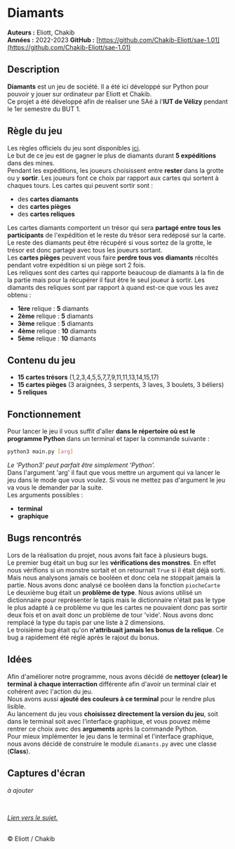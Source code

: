# Diamants

**Auteurs :** Eliott, Chakib  
**Années :** 2022-2023
**GitHub :** [https://github.com/Chakib-Eliott/sae-1.01](https://github.com/Chakib-Eliott/sae-1.01)

## Description

**Diamants** est un jeu de société. Il a été ici développé sur Python pour pouvoir y jouer sur ordinateur par Eliott et Chakib.<br>
Ce projet a été développé afin de réaliser une SAé à l'**IUT de Vélizy** pendant le 1er semestre du BUT 1.

## Règle du jeu

Les règles officiels du jeu sont disponibles [ici](https://iello.fr/wp-content/uploads/2022/07/DIAMANT_regles.pdf).<br>
Le but de ce jeu est de gagner le plus de diamants durant **5 expéditions** dans des mines.<br>
Pendant les expéditions, les joueurs choisissent entre **rester** dans la grotte ou y **sortir**. Les joueurs font ce choix par rapport aux cartes qui sortent à chaques tours. Les cartes qui peuvent sortir sont :
 - des **cartes diamants**
 - des **cartes pièges**
 - des **cartes reliques**

Les cartes diamants comportent un trésor qui sera **partagé entre tous les participants** de l'expédition et le reste du trésor sera redéposé sur la carte. Le reste des diamants peut être récupéré si vous sortez de la grotte, le trésor est donc partagé avec tous les joueurs sortant.<br>
Les **cartes pièges** peuvent vous faire **perdre tous vos diamants** récoltés pendant votre expédition si un piège sort 2 fois.<br>
Les reliques sont des cartes qui rapporte beaucoup de diamants à la fin de la partie mais pour la récupérer il faut être le seul joueur à sortir. Les diamants des reliques sont par rapport à quand est-ce que vous les avez obtenu :
- **1ère** relique : **5** diamants
- **2ème** relique : **5** diamants
- **3ème** relique : **5** diamants
- **4ème** relique : **10** diamants
- **5ème** relique : **10** diamants

## Contenu du jeu

- **15 cartes trésors** (1,2,3,4,5,5,7,7,9,11,11,13,14,15,17)
- **15 cartes pièges** (3 araignées, 3 serpents, 3 laves, 3 boulets, 3 béliers)
- **5 reliques**

## Fonctionnement

Pour lancer le jeu il vous suffit d'aller **dans le répertoire où est le programme Python** dans un terminal et taper la commande suivante :
```bash
python3 main.py [arg]
```
*Le 'Python3' peut parfait être simplement 'Python'.*<br>
Dans l'argument 'arg' il faut que vous mettre un argument qui va lancer le jeu dans le mode que vous voulez. Si vous ne mettez pas d'argument le jeu va vous le demander par la suite.<br>
Les arguments possibles :
 - **terminal**
 - **graphique**

## Bugs rencontrés

Lors de la réalisation du projet, nous avons fait face à plusieurs bugs.<br>
Le premier bug était un bug sur les **vérifications des monstres**. En effet nous vérifions si un monstre sortait et on retournait `True` si il était déjà sorti. Mais nous analysons jamais ce booléen et donc cela ne stoppait jamais la partie. Nous avons donc analysé ce booléen dans la fonction `piocheCarte`<br>
Le deuxième bug était un **problème de type**. Nous avions utilisé un dictionnaire pour représenter le tapis mais le dictionnaire n'était pas le type le plus adapté à ce problème vu que les cartes ne pouvaient donc pas sortir deux fois et on avait donc un problème de tour 'vide'. Nous avons donc remplacé la type du tapis par une liste à 2 dimensions.<br>
Le troisième bug était qu'on **n'attribuait jamais les bonus de la relique**. Ce bug a rapidement été réglé après le rajout du bonus.

## Idées

Afin d'améliorer notre programme, nous avons décidé de **nettoyer (clear) le terminal à chaque interraction** différente afin d'avoir un terminal clair et cohérent avec l'action du jeu.<br>
Nous avons aussi **ajouté des couleurs à ce terminal** pour le rendre plus lisible.<br>
Au lancement du jeu vous **choisissez directement la version du jeu**, soit dans le terminal soit avec l'interface graphique, et vous pouvez même rentrer ce choix avec des **arguments** après la commande Python.<br>
Pour mieux implémenter le jeu dans le terminal et l'interface graphique, nous avons décidé de construire le module `diamants.py` avec une classe (**Class**).

## Captures d'écran

*à ajouter*

<br>

[*Lien vers le sujet.*](https://ecampus.paris-saclay.fr/pluginfile.php/1965841/mod_resource/content/0/sae01_diamants.pdf)

<br>
&copy; Eliott / Chakib